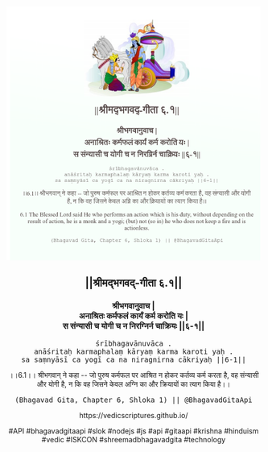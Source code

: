 <img src="../../asset/BG_6_1.png"/>
<center><h2>||श्रीमद्‍भगवद्‍-गीता ६.१||</h2>
<h3>श्रीभगवानुवाच |<br/>अनाश्रितः कर्मफलं कार्यं कर्म करोति यः |<br/>स संन्यासी च योगी च न निरग्निर्न चाक्रियः ||६-१||</h3>
<pre>śrībhagavānuvāca .<br/>anāśritaḥ karmaphalaṃ kāryaṃ karma karoti yaḥ .<br/>sa saṃnyāsī ca yogī ca na niragnirna cākriyaḥ ||6-1||</pre>
<p>।।6.1।। श्रीभगवान् ने कहा -- जो पुरुष कर्मफल पर आश्रित न होकर कर्तव्य कर्म करता है, वह संन्यासी और योगी है, न कि वह जिसने केवल अग्नि का और क्रियायों का त्याग किया है।।</p>
<pre>(Bhagavad Gita, Chapter 6, Shloka 1) || @BhagavadGitaApi</pre><p>https://vedicscriptures.github.io/</p><p>#API #bhagavadgitaapi #slok #nodejs #js #api #gitaapi #krishna #hinduism #vedic #ISKCON #shreemadbhagavadgita #technology</p></center>